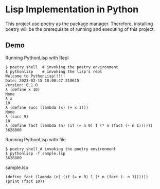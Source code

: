 # Lisp Implementation in Python

This project use poetry as the package manager. Therefore, installing poetry will be the prerequisite of running and executing of this project.

## Demo
Running PythonLisp with Repl
```
$ poetry shell  # invoking the poetry environment
$ pythonlisp    # invoking the lisp's repl
Welcome to PythonLisp!!!!!
Date: 2023-02-15 18:00:47.218615
Version: 0.1.0
λ (define x 10)
None
λ x
10
λ (define succ (lambda (x) (+ x 1)))
None
λ (succ 9)
10
λ (define fact (lambda (n) (if (= n 0) 1 (* n (fact (- n 1))))))
3628800
```

Running PythonLisp with file

```
$ poetry shell # invoking the poetry environment
$ pythonlisp -f sample.lsp
3628800
```
sample.lsp
```
(define fact (lambda (n) (if (= n 0) 1 (* n (fact (- n 1))))))
(print (fact 10))
```